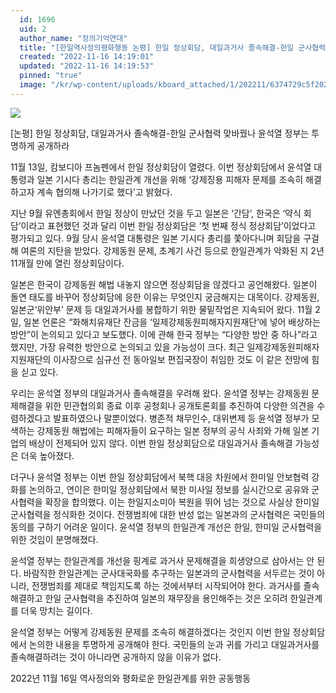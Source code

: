```yaml
---
  id: 1696
  uid: 2
  author_name: "정의기억연대"
  title: "[한일역사정의평화행동 논평] 한일 정상회담, 대일과거사 졸속해결-한일 군사협력 맞바꿨나 윤석열 정부는 투명하게 공개하라"
  created: "2022-11-16 14:19:01"
  updated: "2022-11-16 14:19:53"
  pinned: "true"
  image: "/kr/wp-content/uploads/kboard_attached/1/202211/6374729c5f2023774789.jpg"
---
```

![](/kr/wp-content/uploads/kboard_attached/1/202211/6374729c5f2023774789.jpg)

\[논평\]
한일 정상회담, 대일과거사 졸속해결-한일 군사협력 맞바꿨나
윤석열 정부는 투명하게 공개하라

11월 13일, 캄보디아 프놈펜에서 한일 정상회담이 열렸다. 이번 정상회담에서 윤석열 대통령과 일본 기시다 총리는 한일관계 개선을 위해 ‘강제징용 피해자 문제를 조속히 해결하고자 계속 협의해 나가기로 했다’고 밝혔다.

지난 9월 유엔총회에서 한일 정상이 만났던 것을 두고 일본은 ‘간담’, 한국은 ‘약식 회담’이라고 표현했던 것과 달리 이번 한일 정상회담은 ‘첫 번째 정식 정상회담’이었다고 평가되고 있다. 9월 당시 윤석열 대통령은 일본 기시다 총리를 쫓아다니며 회담을 구걸해 여론의 지탄을 받았다. 강제동원 문제, 초계기 사건 등으로 한일관계가 악화된 지 2년 11개월 만에 열린 정상회담이다.

일본은 한국이 강제동원 해법 내놓지 않으면 정상회담을 않겠다고 공언해왔다. 일본이 돌연 태도를 바꾸어 정상회담에 응한 이유는 무엇인지 궁금해지는 대목이다.
강제동원, 일본군‘위안부’ 문제 등 대일과거사를 봉합하기 위한 물밑작업은 지속되어 왔다. 11월 2일, 일본 언론은 “화해치유재단 잔금을 ‘일제강제동원피해자지원재단’에 넣어 배상하는 방안”이 논의되고 있다고 보도했다. 이에 관해 한국 정부는 “다양한 방안 중 하나”라고 했지만, 가장 유력한 방안으로 논의되고 있을 가능성이 크다. 최근 일제강제동원피해자지원재단의 이사장으로 심규선 전 동아일보 편집국장이 취임한 것도 이 같은 전망에 힘을 싣고 있다.

우리는 윤석열 정부의 대일과거사 졸속해결을 우려해 왔다.
윤석열 정부는 강제동원 문제해결을 위한 민관협의회 종료 이후 공청회나 공개토론회를 추진하여 다양한 의견을 수렴하겠다고 발표하였으나 말뿐이었다. 병존적 채무인수, 대위변제 등 윤석열 정부가 모색하는 강제동원 해법에는 피해자들이 요구하는 일본 정부의 공식 사죄와 가해 일본 기업의 배상이 전제되어 있지 않다. 이번 한일 정상회담으로 대일과거사 졸속해결 가능성은 더욱 높아졌다.

더구나 윤석열 정부는 이번 한일 정상회담에서 북핵 대응 차원에서 한미일 안보협력 강화를 논의하고, 연이은 한미일 정상회담에서 북한 미사일 정보를 실시간으로 공유와 군사협력을 확장을 합의했다. 이는 한일지소미아 복원을 뛰어 넘는 것으로 사실상 한미일 군사협력을 정식화한 것이다.
전쟁범죄에 대한 반성 없는 일본과의 군사협력은 국민들의 동의를 구하기 어려운 일이다. 윤석열 정부의 한일관계 개선은 한일, 한미일 군사협력을 위한 것임이 분명해졌다.

윤석열 정부는 한일관계를 개선을 핑계로 과거사 문제해결을 희생양으로 삼아서는 안 된다. 바람직한 한일관계는 군사대국화를 추구하는 일본과의 군사협력을 서두르는 것이 아니라, 전쟁범죄를 제대로 책임지도록 하는 것에서부터 시작되어야 한다. 과거사를 졸속해결하고 한일 군사협력을 추진하여 일본의 재무장을 용인해주는 것은 오히려 한일관계를 더욱 망치는 길이다.

윤석열 정부는 어떻게 강제동원 문제를 조속히 해결하겠다는 것인지 이번 한일 정상회담에서 논의한 내용을 투명하게 공개해야 한다. 국민들의 눈과 귀를 가리고 대일과거사를 졸속해결하려는 것이 아니라면 공개하지 않을 이유가 없다.

2022년 11월 16일
역사정의와 평화로운 한일관계를 위한 공동행동